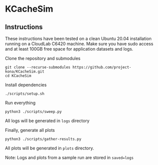 # KCacheSim

## Instructions
These instructions have been tested on a clean Ubuntu 20.04 installation running on a CloudLab C6420 machine.
Make sure you have sudo access and at least 100GB free space for application datasets and logs.

Clone the repository and submodules
```
git clone --recurse-submodules https://github.com/project-kona/KCacheSim.git
cd KCacheSim
```

Install dependencies
```
./scripts/setup.sh
```

Run everything
```
python3 ./scripts/sweep.py
```

All logs will be generated in `logs` directory

Finally, generate all plots
```
python3 ./scripts/gather-results.py
```
All plots will be generated in `plots` directory.

Note: Logs and plots from a sample run are stored in `saved=logs`
